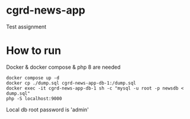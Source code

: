 # cgrd-news-app
Test assignment

# How to run
Docker & docker compose & php 8 are needed
```
docker compose up -d
docker cp ./dump.sql cgrd-news-app-db-1:/dump.sql
docker exec -it cgrd-news-app-db-1 sh -c "mysql -u root -p newsdb < dump.sql"
php -S localhost:9000
```
Local db root password is 'admin'